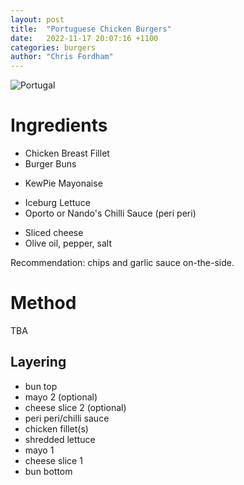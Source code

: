 ```yaml
---
layout: post
title:  "Portuguese Chicken Burgers"
date:   2022-11-17 20:07:16 +1100
categories: burgers
author: "Chris Fordham"
---
```


![Portugal](https://www.travelandleisure.com/thmb/t7LUbPYWRDe_itXi0c9mmS4OYMc=/1500x0/filters:no_upscale():max_bytes(150000):strip_icc()/TAL-header-azenhas-do-mar-portugal-PRTGREECE0922-1b53ba0a4b4c4eef999ae4190f7981cd.jpg)

# Ingredients

- Chicken Breast Fillet
- Burger Buns
<!--
  Recommend going for the seeded large commercial buns - Tip Top, Wooloworths, Coles
https://www.harrisfarm.com.au/products/tip-top-bread-hamburger-rolls-6pk?variant=40251694448699&currency=AUD&utm_medium=product_sync&utm_source=google&utm_content=sag_organic&utm_campaign=sag_organic&gclid=Cj0KCQiAsdKbBhDHARIsANJ6-jeCgLtOiJcymXTka2cug5SSG36QCQ78WuyDO1yafsa3swSsMXE-D4IaAtgUEALw_wcB
-->
- KewPie Mayonaise
<!--
 https://www.woolworths.com.au/shop/productdetails/250311/kewpie-japanese-mayonnaise
 -->
- Iceburg Lettuce
- Oporto or Nando's Chilli Sauce (peri peri)
<!--
 https://www.oporto.com.au/menu/sauces-25g-chilli/
 -->
- Sliced cheese
- Olive oil, pepper, salt

Recommendation: chips and garlic sauce on-the-side.

# Method

TBA

## Layering

- bun top
- mayo 2 (optional)
- cheese slice 2 (optional)
- peri peri/chilli sauce
- chicken fillet(s)
- shredded lettuce
- mayo 1
- cheese slice 1
- bun bottom
